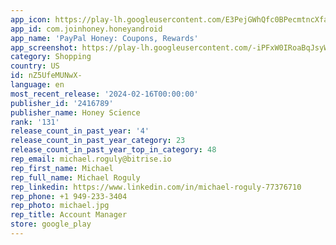 ```yaml
---
app_icon: https://play-lh.googleusercontent.com/E3PejGWhQfc0BPecmtncXfap7rKazvedmHSJad0Xj9wv7Bm_KLtH31GR37tn057NfbY
app_id: com.joinhoney.honeyandroid
app_name: 'PayPal Honey: Coupons, Rewards'
app_screenshot: https://play-lh.googleusercontent.com/-iPFxW0IRoaBqJsyWno0U0h7z5XVGRNoESpvUYSiNu6fUaWwdZlPMKTBNDgjIwEMhFeX
category: Shopping
country: US
id: nZ5UfeMUNwX-
language: en
most_recent_release: '2024-02-16T00:00:00'
publisher_id: '2416789'
publisher_name: Honey Science
rank: '131'
release_count_in_past_year: '4'
release_count_in_past_year_category: 23
release_count_in_past_year_top_in_category: 48
rep_email: michael.roguly@bitrise.io
rep_first_name: Michael
rep_full_name: Michael Roguly
rep_linkedin: https://www.linkedin.com/in/michael-roguly-77376710
rep_phone: +1 949-233-3404
rep_photo: michael.jpg
rep_title: Account Manager
store: google_play
---
```

